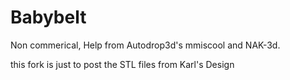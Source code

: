 # Babybelt

Non commerical,  Help from Autodrop3d's mmiscool and NAK-3d.

this fork is just to post the STL files from Karl's Design
